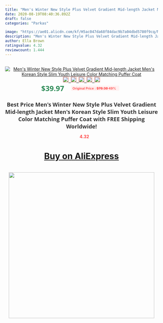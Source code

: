 ```yaml
---
title: "Men's Winter New Style Plus Velvet Gradient Mid-length Jacket Men's Korean Style Slim Youth Leisure Color Matching Puffer Coat"
date: 2020-08-19T08:40:36.892Z
draft: false
categories: "Parkas"

image: "https://ae01.alicdn.com/kf/H5ac047da68f84dac9b7a04dbd5780f9cq/Men-s-Winter-New-Style-Plus-Velvet-Gradient-Mid-length-Jacket-Men-s-Korean-Style-Slim.jpg"
description: "Men's Winter New Style Plus Velvet Gradient Mid-length Jacket Men's Korean Style Slim Youth Leisure Color Matching Puffer Coat"
author: Ella Brown
ratingvalue: 4.32
reviewcount: 1.444
---
```

<br>
<div style="text-align: center;">
<a href="https://s.click.aliexpress.com/e/_APp92N" target="_blank" rel="nofollow noopener noreferrer"><img alt="Men's Winter New Style Plus Velvet Gradient Mid-length Jacket Men's Korean Style Slim Youth Leisure Color Matching Puffer Coat" class="magnifier-image" src="https://ae01.alicdn.com/kf/H5ac047da68f84dac9b7a04dbd5780f9cq/Men-s-Winter-New-Style-Plus-Velvet-Gradient-Mid-length-Jacket-Men-s-Korean-Style-Slim.jpg_640x640.jpg">
<br>
<img style="border:1px solid salmon" src="https://ae01.alicdn.com/kf/H5ac047da68f84dac9b7a04dbd5780f9cq/Men-s-Winter-New-Style-Plus-Velvet-Gradient-Mid-length-Jacket-Men-s-Korean-Style-Slim.jpg_120x120.jpg">&nbsp;&nbsp;<img style="border:1px solid salmon" src="https://ae01.alicdn.com/kf/H9f007bd9a3e148358c296204c721b286G/Men-s-Winter-New-Style-Plus-Velvet-Gradient-Mid-length-Jacket-Men-s-Korean-Style-Slim.jpg_120x120.jpg">&nbsp;&nbsp;<img style="border:1px solid salmon" src="https://ae01.alicdn.com/kf/H009eba4be5ac487088613f9329bd9adbU/Men-s-Winter-New-Style-Plus-Velvet-Gradient-Mid-length-Jacket-Men-s-Korean-Style-Slim.jpg_120x120.jpg">&nbsp;&nbsp;<img style="border:1px solid salmon" src="https://ae01.alicdn.com/kf/H10955ec21c854e4a9676948ef88642a4y/Men-s-Winter-New-Style-Plus-Velvet-Gradient-Mid-length-Jacket-Men-s-Korean-Style-Slim.jpg_120x120.jpg">&nbsp;&nbsp;<img style="border:1px solid salmon" src="https://ae01.alicdn.com/kf/Hbf94c47b07ee4952b7eca8236e8109deg/Men-s-Winter-New-Style-Plus-Velvet-Gradient-Mid-length-Jacket-Men-s-Korean-Style-Slim.jpg_120x120.jpg"></a></div><br0>
<div style="text-align: center;"><span style="background-color: white; border: 0px; box-sizing: border-box; color: seagreen; display: inline-block; font-family: &quot;open sans&quot; , &quot;arial&quot; , &quot;helvetica&quot; , sans-serif , &quot;heiti&quot;; font-size: 24px; font-stretch: inherit; font-weight: 700; line-height: inherit; margin: 0px 10px 0px 0px; padding: 0px; vertical-align: middle;">$39.97 </span>
<span style="background: rgb(255 , 241 , 241); border-radius: 3px; border: 0px; box-sizing: border-box; color: #ff4747; display: inline-block; font-family: inherit; font-size: 12px; font-stretch: inherit; font-style: inherit; font-variant: inherit; font-weight: 600; line-height: inherit; margin: 0px; padding: 2px 5px; transform: scale(0.9); vertical-align: middle;">Original Price : <b style="text-decoration: line-through;">$78.38 </b> 49%&nbsp;&nbsp;</span></div>
<h1 style="color: #333333; display: inline-block; font-family: &quot;open sans&quot; , &quot;arial&quot; , &quot;helvetica&quot; , sans-serif , &quot;heiti&quot;; font-size: 18px; font-stretch: inherit; font-weight: 700; text-align: center;">Best Price Men's Winter New Style Plus Velvet Gradient Mid-length Jacket Men's Korean Style Slim Youth Leisure Color Matching Puffer Coat with FREE Shipping Worldwide!</h1>
<div style="color: #ff4747; text-align: center;">
<img src="https://4.bp.blogspot.com/-M0ZcTcb-5uY/XleCXlxnR4I/AAAAAAAAAEc/OrjgMkXV1oMQFaCRZj5HQwOCBcu3w1FegCPcBGAYYCw/s1600/star.png" style="height: 15px;">&nbsp;<b>4.32</b></div>
<div class="button_cont" align="center"><a class="buynow_a" href="https://s.click.aliexpress.com/e/_APp92N" target="_blank" rel="nofollow noopener noreferrer"><H1>Buy on AliExpress</H1></a></div><br>
<div class="separator" style="clear: both; text-align: center;">
<img src="https://lh3.googleusercontent.com/-pTy5HemUv9M/XlePHvY0dAI/AAAAAAAAAE4/0nX5iRUoIWY8eMW9Dpxeirr157OZliDIgCLcBGAsYHQ/s1600/badge.gif" width="480">
</div>
